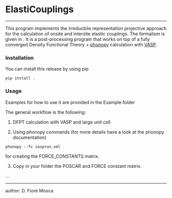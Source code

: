 # __ElastiCouplings__

---


This program implements the irreducbile representation projective approach for the calculation of onsite and intersite elastic couplings. The formalism is given in . It is a post-processing program that works on top of a fully converged Density Functional Theory + [phonopy](https://phonopy.github.io/phonopy/formulation.html) calculation with [VASP](https://www.vasp.at).   


### Installation

You can install this release by using pip

```
pip install .
```

### Usage

Examples for how to use it are provided in the Example folder

The general workflow is the following:

1. DFPT calculation with VASP and large unit cell

2. Using phonopy commands (for more details have a look at the phonopy documentation)

```
phonopy --fc vasprun.xml
```
for creating the FORCE\_CONSTANTS matrix.

3. Copy in your folder the POSCAR and FORCE constant matrix. 

...


---

author: D. Fiore Mosca

